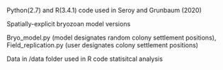 Python(2.7) and R(3.4.1) code used in Seroy and Grunbaum (2020)

Spatially-explicit bryozoan model versions

Bryo_model.py (model designates random colony settlement positions),
Field_replication.py (user designates colony settlement positions)

Data in /data folder used in R code statisitcal analysis 


